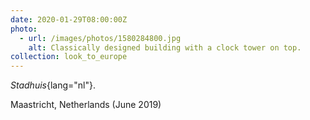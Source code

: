 ```yaml
---
date: 2020-01-29T08:00:00Z
photo:
  - url: /images/photos/1580284800.jpg
    alt: Classically designed building with a clock tower on top.
collection: look_to_europe
---
```

*Stadhuis*{lang="nl"}.

Maastricht, Netherlands (June 2019)
